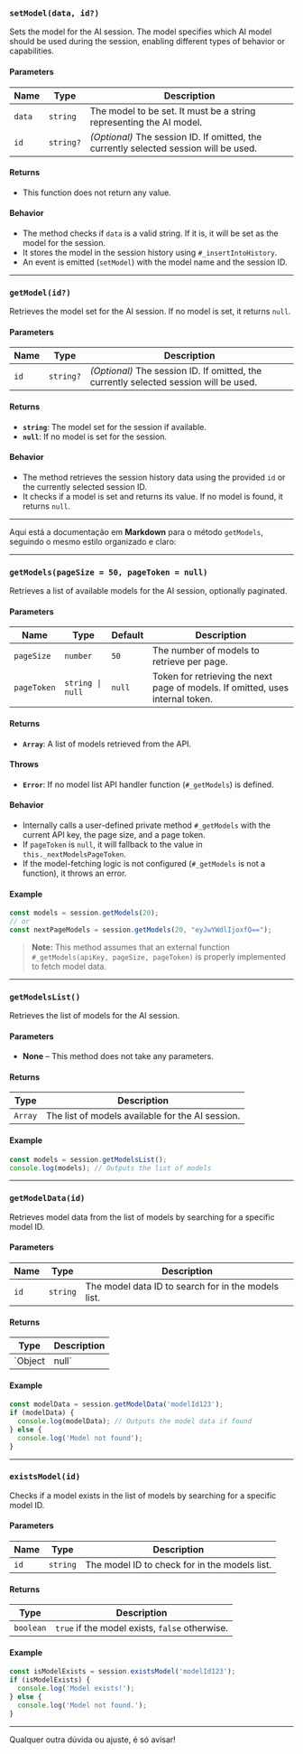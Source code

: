 ### `setModel(data, id?)`

Sets the model for the AI session. The model specifies which AI model should be used during the session, enabling different types of behavior or capabilities.

#### Parameters

| Name     | Type      | Description |
|----------|-----------|-------------|
| `data`   | `string`  | The model to be set. It must be a string representing the AI model. |
| `id`     | `string?` | *(Optional)* The session ID. If omitted, the currently selected session will be used. |

#### Returns

- This function does not return any value.

#### Behavior

- The method checks if `data` is a valid string. If it is, it will be set as the model for the session.
- It stores the model in the session history using `#_insertIntoHistory`.
- An event is emitted (`setModel`) with the model name and the session ID.

---

### `getModel(id?)`

Retrieves the model set for the AI session. If no model is set, it returns `null`.

#### Parameters

| Name     | Type      | Description |
|----------|-----------|-------------|
| `id`     | `string?` | *(Optional)* The session ID. If omitted, the currently selected session will be used. |

#### Returns

- **`string`**: The model set for the session if available.
- **`null`**: If no model is set for the session.

#### Behavior

- The method retrieves the session history data using the provided `id` or the currently selected session ID.
- It checks if a model is set and returns its value. If no model is found, it returns `null`.

---

Aqui está a documentação em **Markdown** para o método `getModels`, seguindo o mesmo estilo organizado e claro:

---

### `getModels(pageSize = 50, pageToken = null)`

Retrieves a list of available models for the AI session, optionally paginated.

#### Parameters

| Name         | Type              | Default | Description                                                                 |
|--------------|-------------------|---------|-----------------------------------------------------------------------------|
| `pageSize`   | `number`          | `50`    | The number of models to retrieve per page.                                 |
| `pageToken`  | `string \| null`  | `null`  | Token for retrieving the next page of models. If omitted, uses internal token. |

#### Returns

- **`Array`**: A list of models retrieved from the API.

#### Throws

- **`Error`**: If no model list API handler function (`#_getModels`) is defined.

#### Behavior

- Internally calls a user-defined private method `#_getModels` with the current API key, the page size, and a page token.
- If `pageToken` is `null`, it will fallback to the value in `this._nextModelsPageToken`.
- If the model-fetching logic is not configured (`#_getModels` is not a function), it throws an error.

#### Example

```js
const models = session.getModels(20);
// or
const nextPageModels = session.getModels(20, "eyJwYWdlIjoxfQ==");
```

> **Note:** This method assumes that an external function `#_getModels(apiKey, pageSize, pageToken)` is properly implemented to fetch model data.

---

### `getModelsList()`

Retrieves the list of models for the AI session.

#### Parameters

- **None** – This method does not take any parameters.

#### Returns

| Type  | Description                  |
|-------|------------------------------|
| `Array` | The list of models available for the AI session. |

#### Example

```js
const models = session.getModelsList();
console.log(models); // Outputs the list of models
```

---

### `getModelData(id)`

Retrieves model data from the list of models by searching for a specific model ID.

#### Parameters

| Name | Type   | Description                                  |
|------|--------|----------------------------------------------|
| `id` | `string` | The model data ID to search for in the models list. |

#### Returns

| Type    | Description                                 |
|---------|---------------------------------------------|
| `Object | null` | The model data if found, otherwise `null`. |

#### Example

```js
const modelData = session.getModelData('modelId123');
if (modelData) {
  console.log(modelData); // Outputs the model data if found
} else {
  console.log('Model not found');
}
```

---

### `existsModel(id)`

Checks if a model exists in the list of models by searching for a specific model ID.

#### Parameters

| Name | Type   | Description                                  |
|------|--------|----------------------------------------------|
| `id` | `string` | The model ID to check for in the models list. |

#### Returns

| Type    | Description                                 |
|---------|---------------------------------------------|
| `boolean` | `true` if the model exists, `false` otherwise. |

#### Example

```js
const isModelExists = session.existsModel('modelId123');
if (isModelExists) {
  console.log('Model exists!');
} else {
  console.log('Model not found.');
}
```

---

Qualquer outra dúvida ou ajuste, é só avisar!
